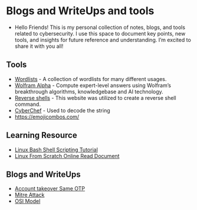 # Blogs and WriteUps and tools

* Hello Friends! This is my personal collection of notes, blogs, and tools related to cybersecurity. I use this space to document key points, new tools, and insights for future reference and understanding. I’m excited to share it with you all!

## Tools
* [Wordlists](https://github.com/kkrypt0nn/wordlists) - A collection of wordlists for many different usages.
* [Wolfram Alpha](https://www.wolframalpha.com/) - Compute expert-level answers using Wolfram’s breakthrough algorithms, knowledgebase and AI technology.
* [Reverse shells](https://www.revshells.com/) - This website was utilized to create a reverse shell command.
* [CyberChef](https://gchq.github.io/CyberChef/) - Used to decode the string
* https://emojicombos.com/

## Learning Resource
* [Linux Bash Shell Scripting Tutorial](https://bash.cyberciti.biz/guide/Main_Page)
* [Linux From Scratch Online Read Document](https://www.linuxfromscratch.org/lfs/view/development/index.html)

## Blogs and WriteUps
* [Account takeover Same OTP](https://medium.com/@raxomara/account-takeover-same-otp-81bfba35d9b3)
* [Mitre Attack](https://infosecwriteups.com/understanding-the-mitre-att-ck-framework-a-comprehensive-overview-c1499d195da0)
* [OSI Model](https://medium.com/software-engineering-roundup/the-osi-model-87e5adf35e10)
